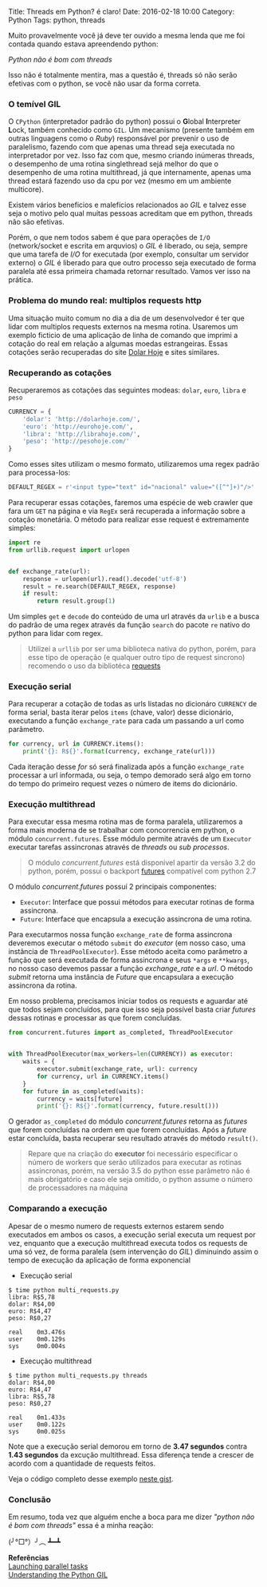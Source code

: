 Title: Threads em Python? é claro!
Date: 2016-02-18 10:00
Category: Python
Tags: python, threads

Muito provavelmente você já deve ter ouvido a mesma lenda que me foi contada quando estava apreendendo python:

_Python não é bom com threads_

Isso não é totalmente mentira, mas a questão é, threads só não serão efetivas com o python, se você não usar da forma correta.

<!-- more -->

### O temível GIL
O `CPython` (interpretador padrão do python) possui o **G**lobal **I**nterpreter **L**ock, também conhecido como `GIL`.
Um mecanismo (presente também em outras linguagens como o _Ruby_) responsável por prevenir o uso de paralelismo, fazendo com que apenas uma thread seja executada no interpretador por vez.
Isso faz com que, mesmo criando inúmeras threads, o desempenho de uma rotina singlethread sejá melhor do que o desempenho de uma rotina multithread, já que internamente, apenas uma thread estará fazendo uso da cpu por vez (mesmo em um ambiente multicore).

Existem vários beneficios e malefícios relacionados ao _GIL_ e talvez esse seja o motivo pelo qual muitas pessoas acreditam que em python, threads não são efetivas.

Porém, o que nem todos sabem é que para operações de `I/O` (network/socket e escrita em arquvios) o _GIL_ é liberado, ou seja, sempre que uma tarefa de _I/O_ for executada (por exemplo, consultar um servidor externo) o _GIL_ é liberado para que outro processo seja executado de forma paralela até essa primeira chamada retornar resultado.
Vamos ver isso na prática.

### Problema do mundo real: multiplos requests http
Uma situação muito comum no dia a dia de um desenvolvedor é ter que lidar com multiplos requests externos na mesma rotina.
Usaremos um exemplo ficticio de uma aplicação de linha de comando que imprimi a cotação do real em relação a algumas moedas estrangeiras.
Essas cotações serão recuperadas do site [Dolar Hoje](http://dolarhoje.com/) e sites similares.

### Recuperando as cotações
Recuperaremos as cotações das seguintes modeas: `dolar`, `euro`, `libra` e `peso`

```python
CURRENCY = {
    'dolar': 'http://dolarhoje.com/',
    'euro': 'http://eurohoje.com/',
    'libra': 'http://librahoje.com/',
    'peso': 'http://pesohoje.com/'
}
```

Como esses sites utilizam o mesmo formato, utilizaremos uma regex padrão para processa-los:

```python
DEFAULT_REGEX = r'<input type="text" id="nacional" value="([^"]+)"/>'
```

Para recuperar essas cotações, faremos uma espécie de web crawler que fara um `GET` na página e via `RegEx` será recuperada a informação sobre a cotação monetária.
O método para realizar esse request é extremamente simples:

```python
import re
from urllib.request import urlopen


def exchange_rate(url):
    response = urlopen(url).read().decode('utf-8')
    result = re.search(DEFAULT_REGEX, response)
    if result:
        return result.group(1)
```

Um simples `get` e `decode` do conteúdo de uma url através da `urlib` e a busca do padrão de uma regex através da função `search` do pacote `re` nativo do python para lidar com regex. <br>

> Utilizei a `urllib` por ser uma biblioteca nativa do python, porém, para esse tipo de operação (e qualquer outro tipo de request sincrono) recomendo o uso da bibliotéca [requests](http://docs.python-requests.org/en/master/)

### Execução serial
Para recuperar a cotação de todas as urls listadas no dicionáro `CURRENCY` de forma serial, basta iterar pelos `items` (chave, valor) desse dicionário, executando a função `exchange_rate` para cada um passando a url como parâmetro.

```python
for currency, url in CURRENCY.items():
    print('{}: R${}'.format(currency, exchange_rate(url)))
```

Cada iteração desse _for_ só será finalizada após a função `exchange_rate` processar a url informada, ou seja, o tempo demorado será algo em torno do tempo do primeiro request vezes o número de items do dicionário.

### Execução multithread
Para executar essa mesma rotina mas de forma paralela, utilizaremos a forma mais moderna de se trabalhar com concorrencia em python, o módulo `concurrent.futures`.
Esse módulo permite através de um `Executor` executar tarefas assincronas através de _threads_ ou _sub processos_.

> O módulo _concurrent.futures_ está disponivel apartir da versão 3.2 do python, porém, possui o backport [futures](https://pypi.python.org/pypi/futures) compatível com python 2.7

O módulo _concurrent.futures_ possuí 2 principais componentes:

* `Executor`: Interface que possui métodos para executar rotinas de forma assincrona.
* `Future`: Interface que encapsula a execução assincrona de uma rotina.

Para executarmos nossa função `exchange_rate` de forma assincrona deveremos executar o método `submit` do _executor_ (em nosso caso, uma instância de `ThreadPoolExecutor`).
Esse método aceita como parâmetro a função que será executada de forma assincrona e seus `*args` e `**kwargs`, no nosso caso devemos passar a função _exchange_rate_ e a _url_.
O método _submit_ retorna uma instância de _Future_ que encapsulara a execução assincrona da rotina.

Em nosso problema, precisamos iniciar todos os requests e aguardar até que todos sejam concluídos, para que isso seja possível basta criar _futures_ dessas rotinas e processar as que forem concluídas.

```python
from concurrent.futures import as_completed, ThreadPoolExecutor


with ThreadPoolExecutor(max_workers=len(CURRENCY)) as executor:
    waits = {
        executor.submit(exchange_rate, url): currency
        for currency, url in CURRENCY.items()
    }
    for future in as_completed(waits):
        currency = waits[future]
        print('{}: R${}'.format(currency, future.result()))
```
O gerador `as_completed` do módulo _concurrent.futures_ retorna as _futures_ que forem concluídas na ordem em que forem concluídas.
Após a _future_ estar concluída, basta recuperar seu resultado através do método `result()`.

> Repare que na criação do **executor** foi necessário especificar o número de workers que serão utilizados para executar as rotinas assincronas, porém, na versão 3.5 do python esse parâmetro não é mais obrigatório e caso ele seja omitido, o python assume o número de processadores na máquina

### Comparando a execução
Apesar de o mesmo numero de requests externos estarem sendo executados em ambos os casos, a execução serial executa um request por vez, enquanto que a execução multithread executa todos os requests de uma só vez, de forma paralela (sem intervenção do _GIL_) diminuindo assim o tempo de execução da aplicação de forma exponencial

* Execução serial
```
$ time python multi_requests.py
libra: R$5,78
dolar: R$4,00
euro: R$4,47
peso: R$0,27

real	0m3.476s
user	0m0.129s
sys	    0m0.004s
```
* Execução multithread
```
$ time python multi_requests.py threads
dolar: R$4,00
euro: R$4,47
libra: R$5,78
peso: R$0,27

real	0m1.433s
user	0m0.122s
sys	    0m0.025s
```
Note que a execução serial demorou em torno de **3.47 segundos** contra **1.43 segundos** da excução multithread.
Essa diferença tende a crescer de acordo com a quantidade de requests feitos.

Veja o código completo desse exemplo [neste gist](https://gist.github.com/drgarcia1986/2a5d283b0d279ea96c26).

### Conclusão

Em resumo, toda vez que alguém enche a boca para me dizer _"python não é bom com threads"_ essa é a minha reação:

(╯°□°）╯︵ ┻━┻

**Referências**<br>
[Launching parallel tasks](https://docs.python.org/3/library/concurrent.futures.html)<br>
[Understanding the Python GIL](http://www.dabeaz.com/python/UnderstandingGIL.pdf)<br>
